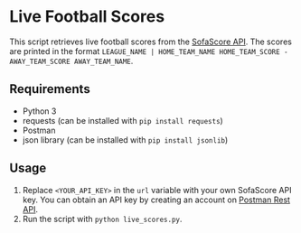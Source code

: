 # Live Football Scores

This script retrieves live football scores from the [SofaScore API](https://www.sofascore.com/). The scores are printed in the format `LEAGUE_NAME | HOME_TEAM_NAME HOME_TEAM_SCORE - AWAY_TEAM_SCORE AWAY_TEAM_NAME`.

## Requirements

* Python 3
* requests (can be installed with `pip install requests`)
* Postman
* json library (can be installed with `pip install jsonlib`)

## Usage

1. Replace `<YOUR_API_KEY>` in the `url` variable with your own SofaScore API key. You can obtain an API key by creating an account on [Postman Rest API](https://www.postman.com/product/rest-client/).
2. Run the script with `python live_scores.py`.




